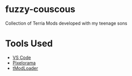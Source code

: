 # fuzzy-couscous

Collection of Terria Mods developed with my teenage sons

# Tools Used

* [VS Code](https://github.com/microsoft/vscode)
* [Pixelorama](https://github.com/Orama-Interactive/Pixelorama)
* [tModLoader](https://github.com/tModLoader/tModLoader)